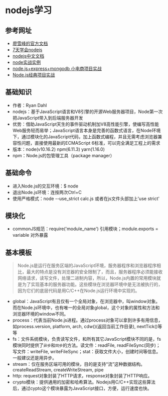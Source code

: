 # nodejs学习

## 参考网址

* [廖雪峰的官方文档](https://www.liaoxuefeng.com/wiki/1022910821149312/1023025235359040)
* [7天学会nodejs](https://nqdeng.github.io/7-days-nodejs/)
* [nodejs中文文档](https://www.nodeapp.cn)
* [node实战实例](http://www.codeceo.com/article/10-best-nodejs-tutorials-demo.html)
* [node.js+express+mongodb 小电商项目实战](https://www.ctolib.com/18820227745-shop-demo-node.html)
* [Node.js经典项目实战](https://www.shiyanlou.com/courses/455)

## 基础知识

* 作者：Ryan Dahl
* nodejs：基于JavaScript语言和V8引擎的开源Web服务器项目，Node第一次把JavaScript带入到后端服务器开发
* 优势：借助JavaScript天生的事件驱动机制加V8高性能引擎，使编写高性能Web服务轻而易举；JavaScript语言本身是完善的函数式语言，在Node环境下，通过模块化的JavaScript代码，加上函数式编程，并且无需考虑浏览器兼容性问题，直接使用最新的ECMAScript 6标准，可以完全满足工程上的需求
* 版本：node(v10.16.2) npm(6.11.3) yarn(1.16.0)
* npm：Node.js的包管理工具（package manager）

## 基础命令

* 进入Node.js的交互环境：$ node
* 退出Node.js环境：连按两次Ctrl+C
* 使用严格模式：node --use_strict calc.js 或者在js文件头部加上'use strict'

## 模块化

* commonJS规范：require('module_name') 引用模块；module.exports = variable 对外暴露

## 基本模板

> Node.js是运行在服务区端的JavaScript环境，服务器程序和浏览器程序相比，最大的特点是没有浏览器的安全限制了，而且，服务器程序必须能接收网络请求，读写文件，处理二进制内容，所以，Node.js内置的常用模块就是为了实现基本的服务器功能。这些模块在浏览器环境中是无法被执行的，因为它们的底层代码是用C/C++在Node.js运行环境中实现的。

* global：JavaScript有且仅有一个全局对象，在浏览器中，叫window对象。而在Node.js环境中，也有唯一的全局对象global，这个对象的属性和方法和浏览器环境的window不同。
* process：代表当前Node.js进程。通过process对象可以拿到许多有用信息，如process.version, platform, arch, cdw()(返回当前工作目录), nextTick()等等
* fs：文件系统模块，负责读写文件，和所有其它JavaScript模块不同的是，fs模块同时提供了`异步`和`同步`的方法。读文件：readFile, readFileSync(同步)；写文件：writeFile, writeFileSync；stat：获取文件大小，创建时间等信息。一般建议还是用异步。
* stream：仅在服务区端可用的模块，目的是支持“流”这种数据结构。createReadStream, createWriteStream, pipe
* http: request对象封装了HTTP请求，response对象封装了HTTP响应。
* crypto模块：提供通用的加密和哈希算法。Nodejs用C/C++实现这些算法后，通过cypto这个模块暴露为JavaScript接口，方便，运行速度也快。
